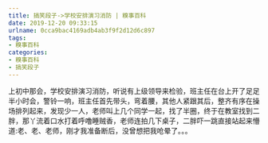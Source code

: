 ```yaml
---
title: 搞笑段子->学校安排演习消防 | 糗事百科
date: 2019-12-20 09:33:15
urlname: 0cca9bac4169adb4ab3f9f2d12d6c897
tags: 
- 糗事百科
categories:
- 糗事百科
- 搞笑段子
---
```

上初中那会，学校安排演习消防，听说有上级领导来检验，班主任在台上开了足足半小时会，警铃一响，班主任首先带头，弯着腰，其他人紧跟其后，整齐有序在操场排列起来，发现少一人，老师叫上几个同学一起，找了半圈，终于在教室找到二胖，那丫流着口水打着呼噜睡贼香，老师连拍几下桌子，二胖吓一跳直接站起来懵道:老、老、老师，刚才我准备断后，没曾想把我呛晕了。。。


